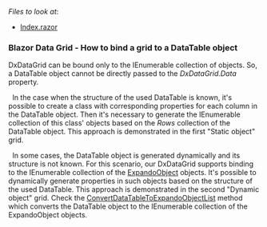 <!-- default file list -->
*Files to look at*:

* [Index.razor](./CS/DataGridBindingToDataTable/Pages/Index.razor)
<!-- default file list end -->

### Blazor Data Grid - How to bind a grid to a DataTable object

DxDataGrid can be bound only to the IEnumerable collection of objects. So, a DataTable object cannot be directly passed to the *DxDataGrid.Data* property.


 
In the case when the structure of the used DataTable is known, it's possible to create a class with corresponding properties for each column in the DataTable object. Then it's necessary to generate the IEnumerable collection of this class' objects based on the *Rows* collection of the DataTable object. 
This approach is demonstrated in the first "Static object" grid.


 
In some cases, the DataTable object is generated dynamically and its structure is not known. For this scenario, our DxDataGrid supports binding to the IEnumerable collection of the [ExpandoObject](https://docs.microsoft.com/en-us/dotnet/api/system.dynamic.expandoobject?view=netframework-4.8) objects. It's possible to dynamically generate properties in such objects based on the structure of the used DataTable. 
This approach is demonstrated in the second "Dynamic object" grid. Check the [ConvertDataTableToExpandoObjectList](./CS/DataGridBindingToDataTable/Pages/Index.razor#L66) method which converts the DataTable object to the IEnumerable collection of the ExpandoObject objects.
